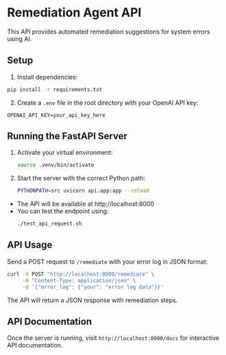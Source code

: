 # Remediation Agent API

This API provides automated remediation suggestions for system errors using AI.

## Setup

1. Install dependencies:
```bash
pip install -r requirements.txt
```

2. Create a `.env` file in the root directory with your OpenAI API key:
```
OPENAI_API_KEY=your_api_key_here
```

## Running the FastAPI Server

1. Activate your virtual environment:
   ```bash
   source .venv/bin/activate
   ```
2. Start the server with the correct Python path:
   ```bash
   PYTHONPATH=src uvicorn api.app:app --reload
   ```

- The API will be available at http://localhost:8000
- You can test the endpoint using:
   ```bash
   ./test_api_request.sh
   ```

## API Usage

Send a POST request to `/remediate` with your error log in JSON format:

```bash
curl -X POST "http://localhost:8000/remediate" \
     -H "Content-Type: application/json" \
     -d '{"error_log": {"your": "error log data"}}'
```

The API will return a JSON response with remediation steps.

## API Documentation

Once the server is running, visit `http://localhost:8000/docs` for interactive API documentation.